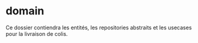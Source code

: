 # domain

Ce dossier contiendra les entités, les repositories abstraits et les usecases pour la livraison de colis.

